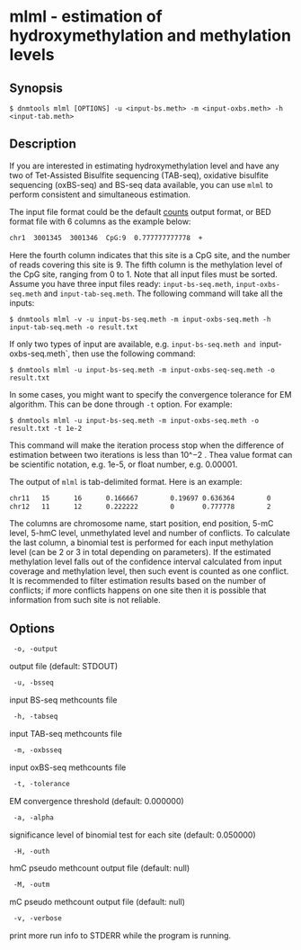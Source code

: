 # mlml - estimation of hydroxymethylation and methylation levels

## Synopsis
```shell
$ dnmtools mlml [OPTIONS] -u <input-bs.meth> -m <input-oxbs.meth> -h <input-tab.meth>
```

## Description

If you are interested in estimating hydroxymethylation level and have
any two of Tet-Assisted Bisulfite sequencing (TAB-seq), oxidative
bisulfite sequencing (oxBS-seq) and BS-seq data available, you can use
`mlml`  to perform consistent and simultaneous estimation.

The input file format could be the default
[counts](../counts) output format,
or BED format file with 6 columns as the example below:

```txt
chr1  3001345  3001346  CpG:9  0.777777777778  +
```

Here the fourth column indicates that this site is a CpG site, and the
number of reads covering this site is 9. The fifth column is the
methylation level of the CpG site, ranging from 0 to 1. Note that all
input files must be sorted. Assume you have three input files ready:
`input-bs-seq.meth`, `input-oxbs-seq.meth` and `input-tab-seq.meth`.
The following command will take all the inputs:

```shell
$ dnmtools mlml -v -u input-bs-seq.meth -m input-oxbs-seq.meth -h input-tab-seq.meth -o result.txt
```

If only two types of input are available, e.g. `input-bs-seq.meth and
`input-oxbs-seq.meth`, then use the following command:

```shell
$ dnmtools mlml -u input-bs-seq.meth -m input-oxbs-seq-seq.meth -o result.txt
```

In some cases, you might want to specify the convergence tolerance for
EM algorithm. This can be done through `-t` option.  For example:

```shell
$ dnmtools mlml -u input-bs-seq.meth -m input-oxbs-seq.meth -o result.txt -t 1e-2
```

This command will make the iteration process stop when the difference
of estimation between two iterations is less than 10^−2 . Thea value
format can be scientific notation, e.g. 1e-5, or float number, e.g.
0.00001.

The output of `mlml` is tab-delimited format. Here is an example:

```txt
chr11   15      16      0.166667        0.19697 0.636364        0
chr12   11      12      0.222222        0       0.777778        2
```

The columns are chromosome name, start position, end position, 5-mC
level, 5-hmC level, unmethylated level and number of conflicts. To
calculate the last column, a binomial test is performed for each input
methylation level (can be 2 or 3 in total depending on parameters). If
the estimated methylation level falls out of the confidence interval
calculated from input coverage and methylation level, then such event
is counted as one conflict. It is recommended to filter estimation
results based on the number of conflicts; if more conflicts happens on
one site then it is possible that information from such site is not
reliable.

## Options

```txt
 -o, -output
```
output file (default: STDOUT)

```txt
 -u, -bsseq
```
input BS-seq methcounts file
```txt
 -h, -tabseq
```
input TAB-seq methcounts file
```txt
 -m, -oxbsseq
```
input oxBS-seq methcounts file
```txt
 -t, -tolerance
```
EM convergence threshold (default: 0.000000)
```txt
 -a, -alpha
```
significance level of binomial test for each site (default: 0.050000)
```txt
 -H, -outh
```
hmC pseudo methcount output file (default: null)
```txt
 -M, -outm
```
mC pseudo methcount output file (default: null)
```txt
 -v, -verbose
```
print more run info to STDERR while the program is running.
